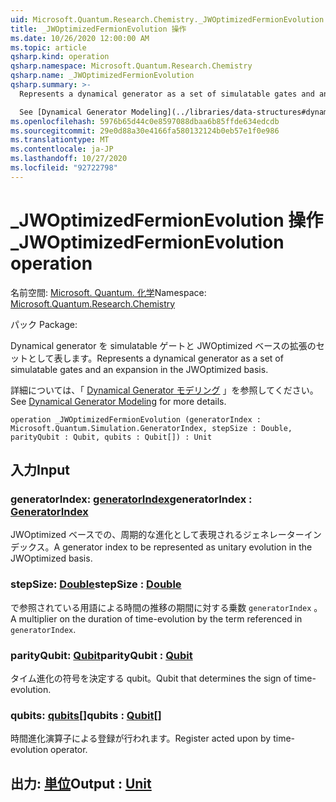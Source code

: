 ```yaml
---
uid: Microsoft.Quantum.Research.Chemistry._JWOptimizedFermionEvolution
title: _JWOptimizedFermionEvolution 操作
ms.date: 10/26/2020 12:00:00 AM
ms.topic: article
qsharp.kind: operation
qsharp.namespace: Microsoft.Quantum.Research.Chemistry
qsharp.name: _JWOptimizedFermionEvolution
qsharp.summary: >-
  Represents a dynamical generator as a set of simulatable gates and an expansion in the JWOptimized basis.

  See [Dynamical Generator Modeling](../libraries/data-structures#dynamical-generator-modeling) for more details.
ms.openlocfilehash: 5976b65d44c0e8597088dbaa6b85ffde634edcdb
ms.sourcegitcommit: 29e0d88a30e4166fa580132124b0eb57e1f0e986
ms.translationtype: MT
ms.contentlocale: ja-JP
ms.lasthandoff: 10/27/2020
ms.locfileid: "92722798"
---
```

# <a name="_jwoptimizedfermionevolution-operation"></a><span data-ttu-id="95976-102">_JWOptimizedFermionEvolution 操作</span><span class="sxs-lookup"><span data-stu-id="95976-102">_JWOptimizedFermionEvolution operation</span></span>

<span data-ttu-id="95976-103">名前空間: [Microsoft. Quantum. 化学](xref:Microsoft.Quantum.Research.Chemistry)</span><span class="sxs-lookup"><span data-stu-id="95976-103">Namespace: [Microsoft.Quantum.Research.Chemistry](xref:Microsoft.Quantum.Research.Chemistry)</span></span>

<span data-ttu-id="95976-104">パック [](https://nuget.org/packages/)</span><span class="sxs-lookup"><span data-stu-id="95976-104">Package: [](https://nuget.org/packages/)</span></span>


<span data-ttu-id="95976-105">Dynamical generator を simulatable ゲートと JWOptimized ベースの拡張のセットとして表します。</span><span class="sxs-lookup"><span data-stu-id="95976-105">Represents a dynamical generator as a set of simulatable gates and an expansion in the JWOptimized basis.</span></span>

<span data-ttu-id="95976-106">詳細については、「 [Dynamical Generator モデリング](../libraries/data-structures#dynamical-generator-modeling) 」を参照してください。</span><span class="sxs-lookup"><span data-stu-id="95976-106">See [Dynamical Generator Modeling](../libraries/data-structures#dynamical-generator-modeling) for more details.</span></span>

```qsharp
operation _JWOptimizedFermionEvolution (generatorIndex : Microsoft.Quantum.Simulation.GeneratorIndex, stepSize : Double, parityQubit : Qubit, qubits : Qubit[]) : Unit
```


## <a name="input"></a><span data-ttu-id="95976-107">入力</span><span class="sxs-lookup"><span data-stu-id="95976-107">Input</span></span>

### <a name="generatorindex--generatorindex"></a><span data-ttu-id="95976-108">generatorIndex: [generatorIndex](xref:Microsoft.Quantum.Simulation.GeneratorIndex)</span><span class="sxs-lookup"><span data-stu-id="95976-108">generatorIndex : [GeneratorIndex](xref:Microsoft.Quantum.Simulation.GeneratorIndex)</span></span>

<span data-ttu-id="95976-109">JWOptimized ベースでの、周期的な進化として表現されるジェネレーターインデックス。</span><span class="sxs-lookup"><span data-stu-id="95976-109">A generator index to be represented as unitary evolution in the JWOptimized basis.</span></span>


### <a name="stepsize--double"></a><span data-ttu-id="95976-110">stepSize: [Double](xref:microsoft.quantum.lang-ref.double)</span><span class="sxs-lookup"><span data-stu-id="95976-110">stepSize : [Double](xref:microsoft.quantum.lang-ref.double)</span></span>

<span data-ttu-id="95976-111">で参照されている用語による時間の推移の期間に対する乗数 `generatorIndex` 。</span><span class="sxs-lookup"><span data-stu-id="95976-111">A multiplier on the duration of time-evolution by the term referenced in `generatorIndex`.</span></span>


### <a name="parityqubit--qubit"></a><span data-ttu-id="95976-112">parityQubit: [Qubit](xref:microsoft.quantum.lang-ref.qubit)</span><span class="sxs-lookup"><span data-stu-id="95976-112">parityQubit : [Qubit](xref:microsoft.quantum.lang-ref.qubit)</span></span>

<span data-ttu-id="95976-113">タイム進化の符号を決定する qubit。</span><span class="sxs-lookup"><span data-stu-id="95976-113">Qubit that determines the sign of time-evolution.</span></span>


### <a name="qubits--qubit"></a><span data-ttu-id="95976-114">qubits: [qubits](xref:microsoft.quantum.lang-ref.qubit)[]</span><span class="sxs-lookup"><span data-stu-id="95976-114">qubits : [Qubit](xref:microsoft.quantum.lang-ref.qubit)[]</span></span>

<span data-ttu-id="95976-115">時間進化演算子による登録が行われます。</span><span class="sxs-lookup"><span data-stu-id="95976-115">Register acted upon by time-evolution operator.</span></span>



## <a name="output--unit"></a><span data-ttu-id="95976-116">出力: [単位](xref:microsoft.quantum.lang-ref.unit)</span><span class="sxs-lookup"><span data-stu-id="95976-116">Output : [Unit](xref:microsoft.quantum.lang-ref.unit)</span></span>

